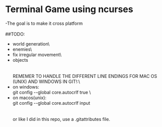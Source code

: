 # Terminal Game using ncurses 

-The goal is to make it cross platform\
\
##TODO:
- world generation\
- enemies\
- fix irregular movement\
- objects\
\
\
REMEMER TO HANDLE THE DIFFERENT LINE ENDINGS FOR MAC OS (UNIX) AND WINDOWS IN GIT!:\
- on windows:\
git config --global core.autocrlf true \
- on macos(unix):\
git config --global core.autocrlf input \
\
\
or like I did in this repo, use a .gitattributes file.
